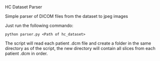 HC Dataset Parser

Simple parser of DICOM files from the dataset to jpeg images

Just run the following commando:

```
python parser.py <Path of hc_dataset>
```

The script will read each patient .dcm file and create a folder in the same
directory as of the script, the new directory will contain all slices from each
patient .dcm in order.

